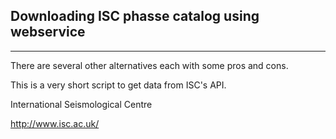 ## Downloading ISC phasse catalog using webservice
-----------------------------------
There are several other alternatives each with some pros and cons. 

This is a very short script to get data from ISC's API. 

International Seismological Centre

http://www.isc.ac.uk/
